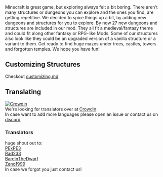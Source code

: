 Minecraft is great game, but exploring always felt a bit boring.
There aren't many structures or dungeons you can explore and the ones you find, are getting repetitive.
We decided to spice things up a bit, by adding new dungeons and structures for you to explore.
By now 27 new dungeons and structures are included in our mod.
They all fit a medieval/fantasy theme and could fit along other fantasy or RPG-like Mods.
Some of our structures also look like they could be an upgraded version of a vanilla structure or a variant to them.
Get ready to find huge mazes under trees, castles, towers and forgotten temples.
We hope you have fun!

## Customizing Structures
Checkout [customizing.md](https://github.com/Ametrin-Studios/DungeonsEnhanced/blob/master/customizing.md)<br>

## Translating
[![Crowdin](https://badges.crowdin.net/dungeons-enhanced/localized.svg)](https://crowdin.com/project/dungeons-enhanced)<br>
We're looking for translators over at [Crowdin](https://crowdin.com/project/dungeons-enhanced/invite?h=310ec120baf49569c4bbdcb877ccdc2d2176683)<br>
In case want to add more languages please open an issue or contact us on [discord](https://discord.com/invite/hwA9dd5bVh)

### Translators
huge shout out to:<br>
[PExPE3](https://github.com/PExPE3)<br>
[Rad233](https://github.com/Rad233)<br>
[BardinTheDwarf](https://github.com/BardinTheDwarf)<br>
[Zeno1999](https://github.com/Zano1999)<br>
In case we forgot you just contact us! 
